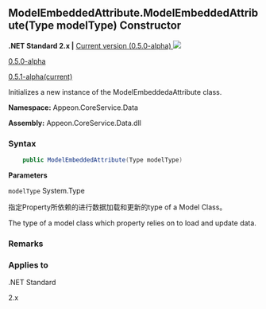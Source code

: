 ## **ModelEmbeddedAttribute.ModelEmbeddedAttribute(Type modelType) Constructor**

**.NET Standard 2.x |**  <a href="javascript:void(0)" class="dropdown">Current version (0.5.0-alpha) <img src="~/images/dropdown.png"/></a>

<div class="otherversions"  value="versdiv">

<a href="javascript:void(0)">0.5.0-alpha</a>

<a href="javascript:void(0)">0.5.1-alpha(current)</a>

</div>

Initializes a new instance of the ModelEmbeddedaAttribute class.

 **Namespace:** Appeon.CoreService.Data

 **Assembly:** Appeon.CoreService.Data.dll

### **Syntax**

```c#
    public ModelEmbeddedAttribute(Type modelType)
```

**Parameters**

`modelType` System.Type

指定Property所依赖的进行数据加载和更新的type of a Model Class。

The type of a model class which property relies on to load and update data.

### **Remarks**





### **Applies to**

.NET Standard 

2.x